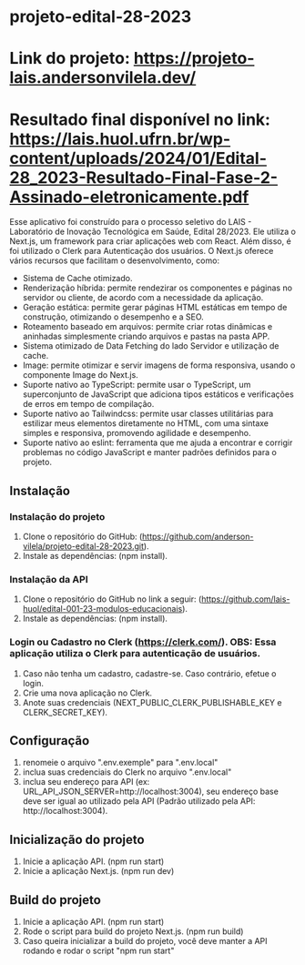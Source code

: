 # projeto-edital-28-2023
# Link do projeto: https://projeto-lais.andersonvilela.dev/
# Resultado final disponível no link: https://lais.huol.ufrn.br/wp-content/uploads/2024/01/Edital-28_2023-Resultado-Final-Fase-2-Assinado-eletronicamente.pdf

Esse aplicativo foi construído para o processo seletivo do LAIS - Laboratório de Inovação Tecnológica em Saúde, Edital 28/2023. Ele utiliza o Next.js, um framework para criar aplicações web com React. Além disso, é foi utilizado o Clerk para Autenticação dos usuários. O Next.js oferece vários recursos que facilitam o desenvolvimento, como:

- Sistema de Cache otimizado.
- Renderização híbrida: permite rendezirar os componentes e páginas no servidor ou cliente, de acordo com a necessidade da aplicação.
- Geração estática: permite gerar páginas HTML estáticas em tempo de construção, otimizando o desempenho e a SEO.
- Roteamento baseado em arquivos: permite criar rotas dinâmicas e aninhadas simplesmente criando arquivos e pastas na pasta APP.
- Sistema otimizado de Data Fetching do lado Servidor e utilização de cache.
- Image: permite otimizar e servir imagens de forma responsiva, usando o componente Image do Next.js.
- Suporte nativo ao TypeScript: permite usar o TypeScript, um superconjunto de JavaScript que adiciona tipos estáticos e verificações de erros em tempo de compilação.
- Suporte nativo ao Tailwindcss: permite usar classes utilitárias para estilizar meus elementos diretamente no HTML, com uma sintaxe simples e responsiva, promovendo agilidade e desempenho.
- Suporte nativo ao eslint: ferramenta que me ajuda a encontrar e corrigir problemas no código JavaScript e manter padrões definidos para o projeto.

## Instalação

### Instalação do projeto

1. Clone o repositório do GitHub: (https://github.com/anderson-vilela/projeto-edital-28-2023.git).
2. Instale as dependências: (npm install).

### Instalação da API

1. Clone o repositório do GitHub no link a seguir: (https://github.com/lais-huol/edital-001-23-modulos-educacionais).
2. Instale as dependências: (npm install).

### Login ou Cadastro no Clerk (https://clerk.com/). OBS: Essa aplicação utiliza o Clerk para autenticação de usuários.

1. Caso não tenha um cadastro, cadastre-se. Caso contrário, efetue o login.
2. Crie uma nova aplicação no Clerk.
3. Anote suas credenciais (NEXT_PUBLIC_CLERK_PUBLISHABLE_KEY e CLERK_SECRET_KEY).

## Configuração

1. renomeie o arquivo ".env.exemple" para ".env.local"
2. inclua suas credenciais do Clerk no arquivo ".env.local"
3. inclua seu endereço para API (ex: URL_API_JSON_SERVER=http://localhost:3004), seu endereço base deve ser igual ao utilizado pela API (Padrão utilizado pela API: http://localhost:3004).

## Inicialização do projeto

1. Inicie a aplicação API. (npm run start)
2. Inicie a aplicação Next.js. (npm run dev)

## Build do projeto

1. Inicie a aplicação API. (npm run start)
2. Rode o script para build do projeto Next.js. (npm run build)
3. Caso queira inicializar a build do projeto, você deve manter a API rodando e rodar o script "npm run start"
